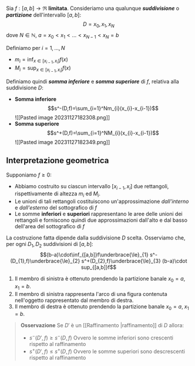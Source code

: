 Sia $f:[a,b]\to\Re$ **limitata**.
Consideriamo una qualunque ***suddivisione*** o ***partizione*** dell'intervallo $[a,b]$:
$$D={x_{0},x_{1},x_{N}}$$
dove $N\in\mathbb{N}$,
$a=x_{0}<x_{1}<\dots<x_{N-1}<x_{N}=b$

Definiamo per $i=1,\dots,N$
- $m_{i}= \inf_{x\in[x_{i-1},x_{i}]}f(x)$
- $M_{i}= \sup_{x\in[x_{i-1},x_{i}]}f(x)$

Definiamo quindi ***somma inferiore*** e ***somma superiore*** di $f$, relativa alla suddivisione $D$:

- **Somma inferiore**
$$s^-(D,f)=\sum_{i=1}^Nm_{i}(x_{i}-x_{i-1})$$
![[Pasted image 20231127182308.png]]
- **Somma superiore**
$$s^+(D,f)=\sum_{i=1}^NM_{i}(x_{i}-x_{i-1})$$
![[Pasted image 20231127182349.png]]

## Interpretazione geometrica
Supponiamo $f\ge 0$:
- Abbiamo costruito su ciascun intervallo $[x_{i-1},x_{i}]$ due rettangoli, rispettivamente di altezza $m_{i}$ ed $M_{i}$.
- Le unioni di tali rettangoli costituiscono un'approssimazione *dall'interno* e *dall'esterno* del sottografico di $f$
- Le somme **inferiori** e **superiori** rappresentano le aree delle unioni dei rettangoli e forniscono quindi due approssimazioni dall'alto e dal basso dell'area del sottografico di $f$

La costruzione fatta dipende dalla suddivisione $D$ scelta. Osserviamo che, per ogni $D_{1},D_{2}$ suddivisioni di $[a,b]$:
$$(b-a)\cdot\inf_{[a,b]}f\underbrace{\le}_{1} s^-(D_{1},f)\underbrace{\le}_{2} s^+(D_{2},f)\underbrace{\le}_{3} (b-a)\cdot sup_{[a,b]}f$$
1. Il membro di sinistra è ottenuto prendendo la partizione banale $x_{0}=a,\;x_{1}=b$.
2. Il membro di sinistra rappresenta l'arco di una figura contenuta nell'oggetto rappresentato dal membro di destra.
3. Il membro di destra è ottenuto prendendo la partizione banale $x_{0}=a,\;x_{1}=b$.

>**Osservazione**
>Se $D'$ è un [[Raffinamento |raffinamento]] di $D$ allora:
>	- $s^-(D',f)\ge s^-(D,f)$ 
>		Ovvero le somme inferiori sono crescenti rispetto al raffinamento
>	- $s^+(D',f)\le s^+(D,f)$
>		Ovvero le somme superiori sono descrescenti rispetto al raffinamento 